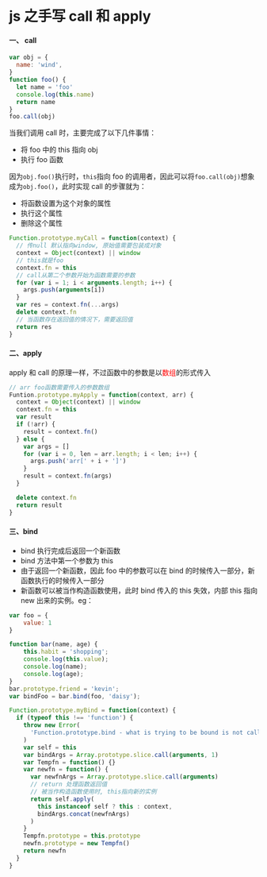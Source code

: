 # js 之手写 call 和 apply

#### 一、 call

```javascript
var obj = {
  name: 'wind',
}
function foo() {
  let name = 'foo'
  console.log(this.name)
  return name
}
foo.call(obj)
```

当我们调用 call 时，主要完成了以下几件事情：

- 将 foo 中的 this 指向 obj
- 执行 foo 函数

因为`obj.foo()`执行时，`this`指向 foo 的调用者，因此可以将`foo.call(obj)`想象成为`obj.foo()`，此时实现 call 的步骤就为：

- 将函数设置为这个对象的属性
- 执行这个属性
- 删除这个属性

```javascript
Function.prototype.myCall = function(context) {
  // 传null 默认指向window, 原始值需要包装成对象
  context = Object(context) || window
  // this就是foo
  context.fn = this
  // call从第二个参数开始为函数需要的参数
  for (var i = 1; i < arguments.length; i++) {
    args.push(arguments[i])
  }
  var res = context.fn(...args)
  delete context.fn
  // 当函数存在返回值的情况下，需要返回值
  return res
}
```

#### 二、apply

apply 和 call 的原理一样，不过函数中的参数是以<font color="red">数组</font>的形式传入

```javascript
// arr foo函数需要传入的参数数组
Funtion.prototype.myApply = function(context, arr) {
  context = Object(context) || window
  context.fn = this
  var result
  if (!arr) {
    result = context.fn()
  } else {
    var args = []
    for (var i = 0, len = arr.length; i < len; i++) {
      args.push('arr[' + i + ']')
    }
    result = context.fn(args)
  }

  delete context.fn
  return result
}
```

#### 三、bind

- bind 执行完成后返回一个新函数
- bind 方法中第一个参数为 this
- 由于返回一个新函数，因此 foo 中的参数可以在 bind 的时候传入一部分，新函数执行的时候传入一部分
- 新函数可以被当作构造函数使用，此时 bind 传入的 this 失效，内部 this 指向 new 出来的实例。eg：
```javascript
var foo = {
    value: 1
}

function bar(name, age) {
    this.habit = 'shopping';
    console.log(this.value);
    console.log(name);
    console.log(age);
}
bar.prototype.friend = 'kevin';
var bindFoo = bar.bind(foo, 'daisy');
```

```javascript
Function.prototype.myBind = function(context) {
  if (typeof this !== 'function') {
    throw new Error(
      'Function.prototype.bind - what is trying to be bound is not callable'
    )
    var self = this
    var bindArgs = Array.prototype.slice.call(arguments, 1)
    var Tempfn = function() {}
    var newfn = function() {
      var newfnArgs = Array.prototype.slice.call(arguments)
      // return 处理函数返回值
      // 被当作构造函数使用时, this指向新的实例
      return self.apply(
        this instanceof self ? this : context,
        bindArgs.concat(newfnArgs)
      )
    }
    Tempfn.prototype = this.prototype
    newfn.prototype = new Tempfn()
    return newfn
  }
}
```
